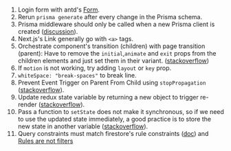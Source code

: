 #

1. Login form with antd's [Form](https://ant.design/components/form/).
2. Rerun `prisma generate` after every change in the Prisma schema.
3. Prisma middleware should only be called when a new Prisma client is created ([discussion](https://github.com/prisma/prisma/discussions/15848)).
4. Next.js's Link generally go with `<a>` tags.
5. Orchestrate component's transition (children) with page transition (parent): Have to remove the `initial`,`animate` and `exit` props from the children elements and just set them in their variant. ([stackoverflow](https://stackoverflow.com/questions/58980261/transition-when-doesnt-work-in-framer-motion))
6. If `motion` is not working, try adding `layout` or `key` prop.
7. `whiteSpace: "break-spaces"` to break line.
8. Prevent Event Trigger on Parent From Child using `stopPropagation` ([stackoverflow](https://stackoverflow.com/questions/37568550/react-prevent-event-trigger-on-parent-from-child)).
9. Update redux state variable by returning a new object to trigger re-render ([stackoverflow](https://stackoverflow.com/questions/58850699/useselector-not-updating-when-store-has-changed-in-reducer-reactjs-redux)).
10. Pass a function to `setState` does not make it synchronous, so if we need to use the updated state immediately,
    a good practice is to store the new state in another variable ([stackoverflow](https://stackoverflow.com/questions/68861996/usestate-undefined-in-react-just-after-set)).
11. Query constraints must match firestore's rule constraints ([doc](https://firebase.google.com/docs/firestore/security/rules-query)) and [Rules are not filters](https://firebase.google.com/docs/firestore/security/rules-conditions#rules_are_not_filters)
